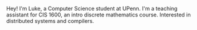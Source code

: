 Hey! I'm Luke, a Computer Science student at UPenn. I'm a teaching assistant for CIS 1600, an intro discrete mathematics course. Interested in distributed systems and compilers.
